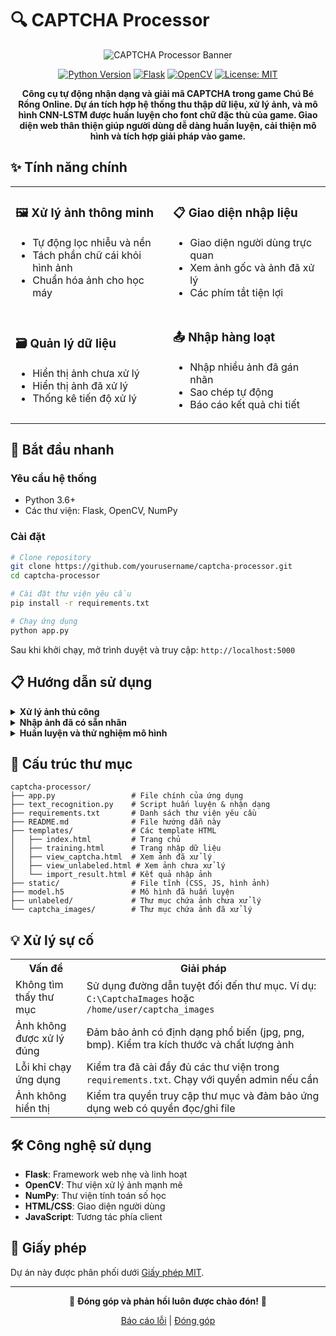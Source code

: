 # 🔍 CAPTCHA Processor

<div align="center">
  
  ![CAPTCHA Processor Banner](https://via.placeholder.com/800x200/4361ee/ffffff?text=CAPTCHA+Processor)
  
  [![Python Version](https://img.shields.io/badge/python-3.6+-blue.svg)](https://www.python.org/downloads/)
  [![Flask](https://img.shields.io/badge/flask-2.0.1-brightgreen.svg)](https://flask.palletsprojects.com/)
  [![OpenCV](https://img.shields.io/badge/opencv-4.5.3-orange.svg)](https://opencv.org/)
  [![License: MIT](https://img.shields.io/badge/License-MIT-yellow.svg)](https://opensource.org/licenses/MIT)
  
  **Công cụ tự động nhận dạng và giải mã CAPTCHA trong game Chú Bé Rồng Online. Dự án tích hợp hệ thống thu thập dữ liệu, xử lý ảnh, và mô hình CNN-LSTM được huấn luyện cho font chữ đặc thù của game. Giao diện web thân thiện giúp người dùng dễ dàng huấn luyện, cải thiện mô hình và tích hợp giải pháp vào game.**
  
</div>

## ✨ Tính năng chính

<table>
  <tr>
    <td width="50%">
      <h3>🖼️ Xử lý ảnh thông minh</h3>
      <ul>
        <li>Tự động lọc nhiễu và nền</li>
        <li>Tách phần chữ cái khỏi hình ảnh</li>
        <li>Chuẩn hóa ảnh cho học máy</li>
      </ul>
    </td>
    <td width="50%">
      <h3>📋 Giao diện nhập liệu</h3>
      <ul>
        <li>Giao diện người dùng trực quan</li>
        <li>Xem ảnh gốc và ảnh đã xử lý</li>
        <li>Các phím tắt tiện lợi</li>
      </ul>
    </td>
  </tr>
  <tr>
    <td width="50%">
      <h3>🗃️ Quản lý dữ liệu</h3>
      <ul>
        <li>Hiển thị ảnh chưa xử lý</li>
        <li>Hiển thị ảnh đã xử lý</li>
        <li>Thống kê tiến độ xử lý</li>
      </ul>
    </td>
    <td width="50%">
      <h3>📤 Nhập hàng loạt</h3>
      <ul>
        <li>Nhập nhiều ảnh đã gán nhãn</li>
        <li>Sao chép tự động</li>
        <li>Báo cáo kết quả chi tiết</li>
      </ul>
    </td>
  </tr>
</table>

## 🚀 Bắt đầu nhanh

### Yêu cầu hệ thống

- Python 3.6+
- Các thư viện: Flask, OpenCV, NumPy

### Cài đặt

```bash
# Clone repository
git clone https://github.com/yourusername/captcha-processor.git
cd captcha-processor

# Cài đặt thư viện yêu cầu
pip install -r requirements.txt

# Chạy ứng dụng
python app.py
```

Sau khi khởi chạy, mở trình duyệt và truy cập: `http://localhost:5000`

## 📋 Hướng dẫn sử dụng

<details>
<summary><b>Xử lý ảnh thủ công</b></summary>
<br>

### Xử lý từng ảnh CAPTCHA và nhập dữ liệu

1. Từ trang chủ, chọn **Xử lý ảnh thủ công**
2. Nhập đường dẫn thư mục chứa ảnh CAPTCHA
3. Nhấn **Bắt đầu xử lý ảnh**
4. Với mỗi ảnh được hiển thị:
   - Quan sát cả ảnh gốc và ảnh đã xử lý
   - Nhập nội dung CAPTCHA vào ô văn bản
   - Nhấn **Enter** hoặc **Lưu & Tiếp tục** để chuyển ảnh tiếp theo

> **Mẹo:** Sử dụng phím **Enter** để di chuyển nhanh qua các ảnh

</details>

<details>
<summary><b>Nhập ảnh đã có sẵn nhãn</b></summary>
<br>

### Nhập nhiều ảnh đã được gán nhãn

1. Từ trang chủ, chọn **Nhập ảnh đã có sẵn nhãn**
2. Nhập đường dẫn thư mục chứa ảnh đã gán nhãn
3. Nhấn **Nhập ảnh đã gán nhãn**
4. Xem báo cáo kết quả nhập:
   - Số ảnh đã nhập thành công
   - Số ảnh bị bỏ qua (trùng lặp)
   - Tổng số ảnh được xử lý

> **Lưu ý:** Tên file (không có phần mở rộng) được sử dụng làm nhãn của ảnh. Ví dụ: `ABCDEF.png` sẽ có nhãn là "ABCDEF"

</details>

<details>
<summary><b>Huấn luyện và thử nghiệm mô hình</b></summary>
<br>

### Huấn luyện mô hình nhận dạng CAPTCHA

Sau khi đã có đủ dữ liệu trong thư mục `captcha_images`, bạn có thể huấn luyện mô hình nhận dạng:

```bash
# Chạy script huấn luyện
python text_recognition.py --train
```

Script sẽ:
1. Đọc tất cả ảnh từ thư mục `captcha_images`
2. Tách dữ liệu thành tập huấn luyện và tập kiểm tra
3. Huấn luyện mô hình CNN để nhận dạng ký tự
4. Lưu mô hình đã huấn luyện vào `model.h5`

### Thử nghiệm mô hình

Để kiểm tra độ chính xác của mô hình với một ảnh cụ thể:

```bash
# Thử nghiệm trên một ảnh
python text_recognition.py --test path/to/image.png
```

Để đánh giá mô hình trên toàn bộ tập dữ liệu kiểm tra:

```bash
# Đánh giá trên tập kiểm tra
python text_recognition.py --evaluate
```

Kết quả sẽ hiển thị:
- Độ chính xác tổng thể
- Các trường hợp nhận dạng sai
- Ma trận nhầm lẫn

> **Mẹo:** Tăng số lượng ảnh huấn luyện để cải thiện độ chính xác. Ít nhất 1000 ảnh cho kết quả tốt.

</details>

## 📁 Cấu trúc thư mục

```
captcha-processor/
├── app.py                 # File chính của ứng dụng
├── text_recognition.py    # Script huấn luyện & nhận dạng
├── requirements.txt       # Danh sách thư viện yêu cầu
├── README.md              # File hướng dẫn này
├── templates/             # Các template HTML
│   ├── index.html         # Trang chủ
│   ├── training.html      # Trang nhập dữ liệu
│   ├── view_captcha.html  # Xem ảnh đã xử lý
│   ├── view_unlabeled.html # Xem ảnh chưa xử lý
│   └── import_result.html # Kết quả nhập ảnh
├── static/                # File tĩnh (CSS, JS, hình ảnh)
├── model.h5               # Mô hình đã huấn luyện
├── unlabeled/             # Thư mục chứa ảnh chưa xử lý
└── captcha_images/        # Thư mục chứa ảnh đã xử lý
```

## 💡 Xử lý sự cố

<table>
  <tr>
    <th>Vấn đề</th>
    <th>Giải pháp</th>
  </tr>
  <tr>
    <td>Không tìm thấy thư mục</td>
    <td>Sử dụng đường dẫn tuyệt đối đến thư mục. Ví dụ: <code>C:\CaptchaImages</code> hoặc <code>/home/user/captcha_images</code></td>
  </tr>
  <tr>
    <td>Ảnh không được xử lý đúng</td>
    <td>Đảm bảo ảnh có định dạng phổ biến (jpg, png, bmp). Kiểm tra kích thước và chất lượng ảnh</td>
  </tr>
  <tr>
    <td>Lỗi khi chạy ứng dụng</td>
    <td>Kiểm tra đã cài đầy đủ các thư viện trong <code>requirements.txt</code>. Chạy với quyền admin nếu cần</td>
  </tr>
  <tr>
    <td>Ảnh không hiển thị</td>
    <td>Kiểm tra quyền truy cập thư mục và đảm bảo ứng dụng web có quyền đọc/ghi file</td>
  </tr>
</table>

## 🛠️ Công nghệ sử dụng

- **Flask**: Framework web nhẹ và linh hoạt
- **OpenCV**: Thư viện xử lý ảnh mạnh mẽ
- **NumPy**: Thư viện tính toán số học
- **HTML/CSS**: Giao diện người dùng
- **JavaScript**: Tương tác phía client

## 📄 Giấy phép

Dự án này được phân phối dưới [Giấy phép MIT](https://opensource.org/licenses/MIT).

---

<div align="center">
  
  🌟 **Đóng góp và phản hồi luôn được chào đón!** 🌟
  
  [Báo cáo lỗi](https://github.com/yourusername/captcha-processor/issues) | [Đóng góp](https://github.com/yourusername/captcha-processor/pulls)
  
</div>
